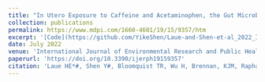 ```yaml
---
title: "In Utero Exposure to Caffeine and Acetaminophen, the Gut Microbiome, and Neurodevelopmental Outcomes: A Prospective Birth Cohort Study"
collection: publications
permalink: https://www.mdpi.com/1660-4601/19/15/9357/htm
excerpt: '[Code](https://github.com/YikeShen/Laue-and-Shen-et-al_2022_IJERPH), https://github.com/YikeShen/Laue-and-Shen-et-al_2022_IJERPH'
date: July 2022
venue: 'International Journal of Environmental Research and Public Health'
paperurl: 'https://doi.org/10.3390/ijerph19159357'
citation: 'Laue HE*#, Shen Y#, Bloomquist TR, Wu H, Brennan, KJM, Raphael C, Wilkie E, Gillet V, Desautels A, Abdelouahab N, Bellenger JP, Burris HH, Coull BA, Weisskopf MG, Zhang W, Takser L, Baccarelli AA. (2022). In utero exposure to caffeine and acetaminophen, the gut microbiome, and neurodevelopmental outcomes, a prospective birth cohort study. International Journal of Environmental Research and Public Health 19(15), 9357.#equal contribution'
---
```


